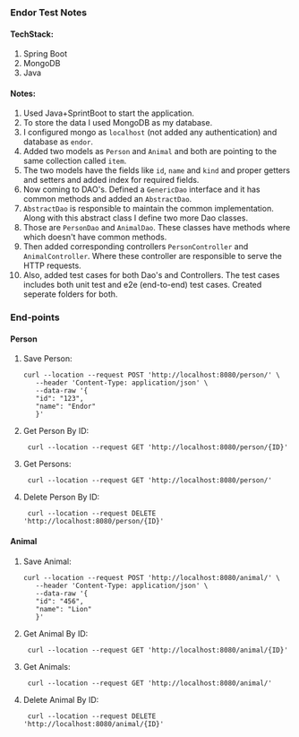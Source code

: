 ### Endor Test Notes
#### TechStack:
1. Spring Boot
2. MongoDB
3. Java

#### Notes:
1. Used Java+SprintBoot to start the application.
2. To store the data I used MongoDB as my database.
3. I configured mongo as `localhost` (not added any authentication) and database as `endor`.
4. Added two models as `Person` and `Animal` and both are pointing to the same collection called `item`.
5. The two models have the fields like `id`, `name` and `kind` and proper getters and setters and added index for required fields.
6. Now coming to DAO's. Defined a `GenericDao` interface and it has common methods and added an `AbstractDao`.
7. `AbstractDao` is responsible to maintain the common implementation. Along with this abstract class I define two more Dao classes.
8. Those are `PersonDao` and `AnimalDao`. These classes have methods where which doesn't have common methods.
9. Then added corresponding controllers `PersonController` and `AnimalController`. Where these controller are responsible to serve the HTTP requests.
10. Also, added test cases for both Dao's and Controllers. The test cases includes both unit test and e2e (end-to-end) test cases. Created seperate folders for both.

### End-points

#### Person
1. Save Person:
   ```
   curl --location --request POST 'http://localhost:8080/person/' \
      --header 'Content-Type: application/json' \
      --data-raw '{
      "id": "123",
      "name": "Endor"
      }'
   ```
   
2. Get Person By ID:
   ```
    curl --location --request GET 'http://localhost:8080/person/{ID}'
   ```
   
3. Get Persons:
   ```
    curl --location --request GET 'http://localhost:8080/person/'
   ```

4. Delete Person By ID:
   ```
    curl --location --request DELETE 'http://localhost:8080/person/{ID}'
   ```

#### Animal
1. Save Animal:
   ```
   curl --location --request POST 'http://localhost:8080/animal/' \
      --header 'Content-Type: application/json' \
      --data-raw '{
      "id": "456",
      "name": "Lion"
      }'
   ```

2. Get Animal By ID:
   ```
    curl --location --request GET 'http://localhost:8080/animal/{ID}'
   ```

3. Get Animals:
   ```
    curl --location --request GET 'http://localhost:8080/animal/'
   ```

4. Delete Animal By ID:
   ```
    curl --location --request DELETE 'http://localhost:8080/animal/{ID}'
   ```